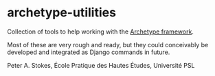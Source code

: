 # archetype-utilities

Collection of tools to help working with the [Archetype framework](https://github.com/kcl-ddh/digipal/).

Most of these are very rough and ready, but they could conceivably be developed and integrated as Django commands in future.

Peter A. Stokes, École Pratique des Hautes Études, Université PSL
